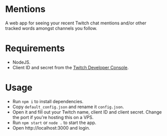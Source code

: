 # Mentions
A web app for seeing your recent Twitch chat mentions and/or other tracked words amongst channels you follow.

# Requirements
- NodeJS.
- Client ID and secret from the [Twitch Developer Console](https://dev.twitch.tv/console).

# Usage
- Run `npm i` to install dependencies.
- Copy `default_config.json` and rename it `config.json`.
- Open it and fill out your Twitch name, client ID and client secret. Change the port if you're hosting this on a VPS.
- Run `npm start` or `node .` to start the app.
- Open http://localhost:3000 and login.

